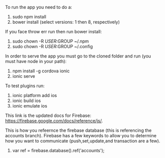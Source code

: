 To run the app you need to do a:

1. sudo npm install
2. bower install (select versions: 1 then 8, respectively)

If you face throw err run then run bower install:

1. sudo chown -R $USER:$GROUP ~/.npm
2. sudo chown -R $USER:$GROUP ~/.config

In order to serve the app you must go to the cloned folder and run (you must have node in your path):

1. npm install -g cordova ionic
2. ionic serve 

To test plugins run:

1. ionic platform add ios
2. ionic build ios
3. ionic emulate ios

This link is the updated docs for Firebase: https://firebase.google.com/docs/reference/js/.

This is how you refeernce the firebase database (this is referencing the accounts branch). Firebase has a few keywords to allow you to determine how you want to communicate (push,set,update,and transaction are a few).  

1. var ref = firebase.database().ref('accounts');


